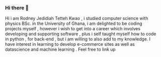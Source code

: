 ### Hi there 👋



Hi i am Rodney Jedidiah Tetteh Kwao , i studied computer science with physics BSc.  in the University of Ghana,
i am delighted to be  coding projects myself ,  however i wish to get into a career which involves developing and supporting software ,
plus i self taught myself how to code in python , for back-end  , but i am willing to also add to my knowledge.
I have interest in learning to develop e-commerce sites as well as datascience and machine learning . Feel free to link up
